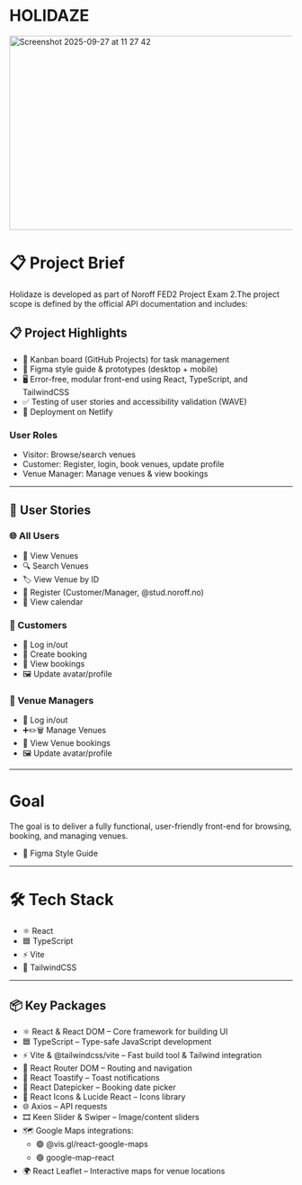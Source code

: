 # HOLIDAZE 


<img width="872" height="345" alt="Screenshot 2025-09-27 at 11 27 42" src="https://github.com/user-attachments/assets/0d9c78f3-8337-49f5-a534-406cd25fe85d" />






# 📋 Project Brief


Holidaze is developed as part of Noroff FED2 Project Exam 2.The project scope is defined by the official API documentation and includes:

## 📋 Project Highlights
- 📌 Kanban board (GitHub Projects) for task management
- 🎨 Figma style guide & prototypes (desktop + mobile)
- 🖥️ Error-free, modular front-end using React, TypeScript, and TailwindCSS
- ✅ Testing of user stories and accessibility validation (WAVE)
- 🚀 Deployment on Netlify

###  User Roles

- Visitor: Browse/search venues
- Customer: Register, login, book venues, update profile
- Venue Manager: Manage venues & view bookings
--------------------------------------------







## 👥 User Stories

### 🌐 All Users
- 📄 View Venues
- 🔍 Search Venues
- 🏷️ View Venue by ID
- 📝 Register (Customer/Manager, @stud.noroff.no)
- 📅 View calendar

### 🙋 Customers
- 🔑 Log in/out
- 🛒 Create booking
- 📌 View bookings
- 🖼️ Update avatar/profile

### 🏢 Venue Managers
- 🔑 Log in/out
- ➕✏️🗑️ Manage Venues
- 📌 View Venue bookings
- 🖼️ Update avatar/profile

----------------------

# Goal
The goal is to deliver a fully functional, user-friendly front-end for browsing, booking, and managing venues.
- 🔗 Figma Style Guide


-----------


# 🛠 Tech Stack

- ⚛️ React
-  🟦 TypeScript
- ⚡ Vite
- 🎨 TailwindCSS

----------------

## 📦 Key Packages
- ⚛️ React & React DOM – Core framework for building UI
- 🟦 TypeScript – Type-safe JavaScript development
- ⚡ Vite & @tailwindcss/vite – Fast build tool & Tailwind integration
- 🧭 React Router DOM – Routing and navigation
- 🔔 React Toastify – Toast notifications
- 📅 React Datepicker – Booking date picker
- 🎨 React Icons & Lucide React – Icons library
- 🌐 Axios – API requests
- 🎞️ Keen Slider & Swiper – Image/content sliders
- 🗺️ Google Maps integrations:
  - 🟢 @vis.gl/react-google-maps
  - 🟢 google-map-react
- 🌍 React Leaflet – Interactive maps for venue locations

